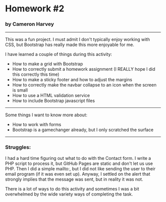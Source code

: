 # Homework #2

### by Cameron Harvey

---

This was a fun project.  I must admit I don't typically enjoy working with CSS, but Bootstrap has really made this more enjoyable for me.

I have learned a couple of things during this activity:
- How to make a grid with Bootstrap
- How to correctly submit a homework assignment (I REALLY hope I did this correctly this time)
- How to make a sticky footer and how to adjust the margins
- How to correctly make the navbar collapse to an icon when the screen is small
- How to use a HTML validation service
- How to include Bootstrap javascript files

---

Some things I want to know more about:
- How to work with forms
- Bootstrap is a gamechanger already, but I only scratched the surface

---

### Struggles:

I had a hard time figuring out what to do with the Contact form.  I write a PHP script to process it, but GitHub Pages are static and don't let us use PHP.  Then I did a simple mailto:, but I did not like sending the user to their email program (if it was even set up).  Anyway, I settled on the alert that strongly implies that the message was sent, but in reality it was not.

There is a lot of ways to do this activity and sometimes I was a bit overwhelmed by the wide variety ways of completing the task.